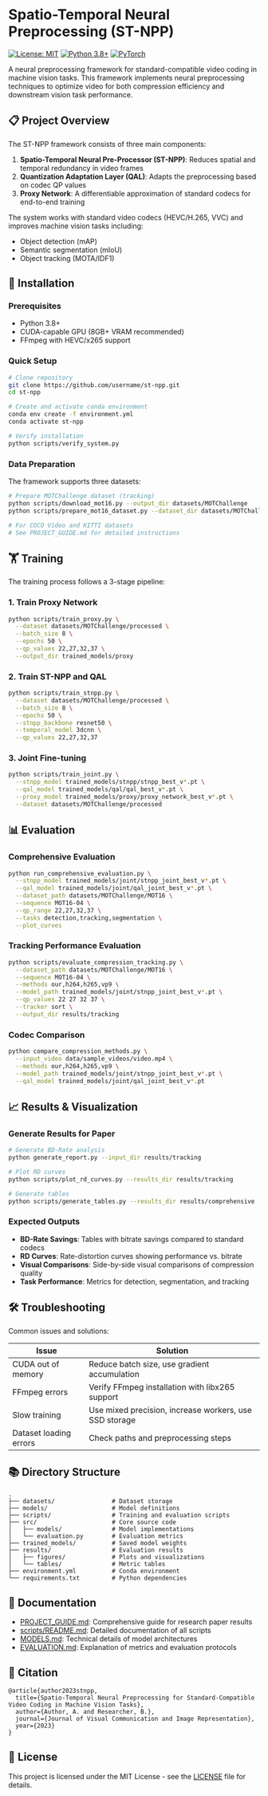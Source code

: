 # Spatio-Temporal Neural Preprocessing (ST-NPP)

[![License: MIT](https://img.shields.io/badge/License-MIT-yellow.svg)](https://opensource.org/licenses/MIT)
[![Python 3.8+](https://img.shields.io/badge/python-3.8+-blue.svg)](https://www.python.org/downloads/)
[![PyTorch](https://img.shields.io/badge/PyTorch-1.10+-red.svg)](https://pytorch.org/)

A neural preprocessing framework for standard-compatible video coding in machine vision tasks. This framework implements neural preprocessing techniques to optimize video for both compression efficiency and downstream vision task performance.

## 📋 Project Overview

The ST-NPP framework consists of three main components:

1. **Spatio-Temporal Neural Pre-Processor (ST-NPP)**: Reduces spatial and temporal redundancy in video frames
2. **Quantization Adaptation Layer (QAL)**: Adapts the preprocessing based on codec QP values
3. **Proxy Network**: A differentiable approximation of standard codecs for end-to-end training

The system works with standard video codecs (HEVC/H.265, VVC) and improves machine vision tasks including:
- Object detection (mAP)
- Semantic segmentation (mIoU)
- Object tracking (MOTA/IDF1)

## 🔧 Installation

### Prerequisites
- Python 3.8+
- CUDA-capable GPU (8GB+ VRAM recommended)
- FFmpeg with HEVC/x265 support

### Quick Setup

```bash
# Clone repository
git clone https://github.com/username/st-npp.git
cd st-npp

# Create and activate conda environment
conda env create -f environment.yml
conda activate st-npp

# Verify installation
python scripts/verify_system.py
```

### Data Preparation

The framework supports three datasets:

```bash
# Prepare MOTChallenge dataset (tracking)
python scripts/download_mot16.py --output_dir datasets/MOTChallenge
python scripts/prepare_mot16_dataset.py --dataset_dir datasets/MOTChallenge/MOT16

# For COCO Video and KITTI datasets
# See PROJECT_GUIDE.md for detailed instructions
```

## 🏋️ Training

The training process follows a 3-stage pipeline:

### 1. Train Proxy Network

```bash
python scripts/train_proxy.py \
  --dataset datasets/MOTChallenge/processed \
  --batch_size 8 \
  --epochs 50 \
  --qp_values 22,27,32,37 \
  --output_dir trained_models/proxy
```

### 2. Train ST-NPP and QAL

```bash
python scripts/train_stnpp.py \
  --dataset datasets/MOTChallenge/processed \
  --batch_size 8 \
  --epochs 50 \
  --stnpp_backbone resnet50 \
  --temporal_model 3dcnn \
  --qp_values 22,27,32,37
```

### 3. Joint Fine-tuning

```bash
python scripts/train_joint.py \
  --stnpp_model trained_models/stnpp/stnpp_best_v*.pt \
  --qal_model trained_models/qal/qal_best_v*.pt \
  --proxy_model trained_models/proxy/proxy_network_best_v*.pt \
  --dataset datasets/MOTChallenge/processed
```

## 📊 Evaluation

### Comprehensive Evaluation

```bash
python run_comprehensive_evaluation.py \
  --stnpp_model trained_models/joint/stnpp_joint_best_v*.pt \
  --qal_model trained_models/joint/qal_joint_best_v*.pt \
  --dataset_path datasets/MOTChallenge/MOT16 \
  --sequence MOT16-04 \
  --qp_range 22,27,32,37 \
  --tasks detection,tracking,segmentation \
  --plot_curves
```

### Tracking Performance Evaluation

```bash
python scripts/evaluate_compression_tracking.py \
  --dataset_path datasets/MOTChallenge/MOT16 \
  --sequence MOT16-04 \
  --methods our,h264,h265,vp9 \
  --model_path trained_models/joint/stnpp_joint_best_v*.pt \
  --qp_values 22 27 32 37 \
  --tracker sort \
  --output_dir results/tracking
```

### Codec Comparison

```bash
python compare_compression_methods.py \
  --input_video data/sample_videos/video.mp4 \
  --methods our,h264,h265,vp9 \
  --model_path trained_models/joint/stnpp_joint_best_v*.pt \
  --qal_model trained_models/joint/qal_joint_best_v*.pt
```

## 📈 Results & Visualization

### Generate Results for Paper

```bash
# Generate BD-Rate analysis
python generate_report.py --input_dir results/tracking

# Plot RD curves
python scripts/plot_rd_curves.py --results_dir results/tracking

# Generate tables
python scripts/generate_tables.py --results_dir results/comprehensive
```

### Expected Outputs

- **BD-Rate Savings**: Tables with bitrate savings compared to standard codecs
- **RD Curves**: Rate-distortion curves showing performance vs. bitrate
- **Visual Comparisons**: Side-by-side visual comparisons of compression quality
- **Task Performance**: Metrics for detection, segmentation, and tracking

## 🛠️ Troubleshooting

Common issues and solutions:

| Issue | Solution |
|-------|----------|
| CUDA out of memory | Reduce batch size, use gradient accumulation |
| FFmpeg errors | Verify FFmpeg installation with libx265 support |
| Slow training | Use mixed precision, increase workers, use SSD storage |
| Dataset loading errors | Check paths and preprocessing steps |

## 📚 Directory Structure

```
.
├── datasets/                # Dataset storage
├── models/                  # Model definitions
├── scripts/                 # Training and evaluation scripts
├── src/                     # Core source code
│   ├── models/              # Model implementations
│   └── evaluation.py        # Evaluation metrics
├── trained_models/          # Saved model weights
├── results/                 # Evaluation results
│   ├── figures/             # Plots and visualizations
│   └── tables/              # Metric tables
├── environment.yml          # Conda environment
└── requirements.txt         # Python dependencies
```

## 📖 Documentation

- [PROJECT_GUIDE.md](PROJECT_GUIDE.md): Comprehensive guide for research paper results
- [scripts/README.md](scripts/README.md): Detailed documentation of all scripts
- [MODELS.md](models/README.md): Technical details of model architectures
- [EVALUATION.md](docs/EVALUATION.md): Explanation of metrics and evaluation protocols

## 📄 Citation

```
@article{author2023stnpp,
  title={Spatio-Temporal Neural Preprocessing for Standard-Compatible Video Coding in Machine Vision Tasks},
  author={Author, A. and Researcher, B.},
  journal={Journal of Visual Communication and Image Representation},
  year={2023}
}
```

## 📃 License

This project is licensed under the MIT License - see the [LICENSE](LICENSE) file for details. 